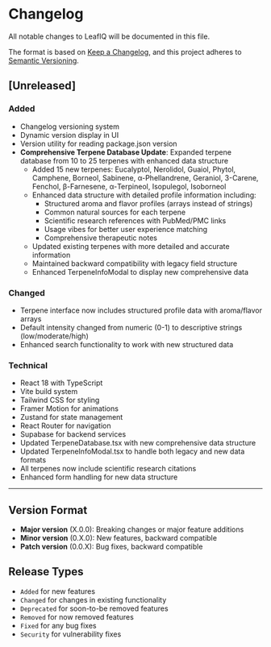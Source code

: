 # Changelog

All notable changes to LeafIQ will be documented in this file.

The format is based on [Keep a Changelog](https://keepachangelog.com/en/1.0.0/),
and this project adheres to [Semantic Versioning](https://semver.org/spec/v2.0.0.html).

## [Unreleased]

### Added
- Changelog versioning system
- Dynamic version display in UI
- Version utility for reading package.json version
- **Comprehensive Terpene Database Update**: Expanded terpene database from 10 to 25 terpenes with enhanced data structure
  - Added 15 new terpenes: Eucalyptol, Nerolidol, Guaiol, Phytol, Camphene, Borneol, Sabinene, α-Phellandrene, Geraniol, 3-Carene, Fenchol, β-Farnesene, α-Terpineol, Isopulegol, Isoborneol
  - Enhanced data structure with detailed profile information including:
    - Structured aroma and flavor profiles (arrays instead of strings)
    - Common natural sources for each terpene
    - Scientific research references with PubMed/PMC links
    - Usage vibes for better user experience matching
    - Comprehensive therapeutic notes
  - Updated existing terpenes with more detailed and accurate information
  - Maintained backward compatibility with legacy field structure
  - Enhanced TerpeneInfoModal to display new comprehensive data

### Changed
- Terpene interface now includes structured profile data with aroma/flavor arrays
- Default intensity changed from numeric (0-1) to descriptive strings (low/moderate/high)
- Enhanced search functionality to work with new structured data

### Technical
- React 18 with TypeScript
- Vite build system
- Tailwind CSS for styling
- Framer Motion for animations
- Zustand for state management
- React Router for navigation
- Supabase for backend services
- Updated TerpeneDatabase.tsx with new comprehensive data structure
- Updated TerpeneInfoModal.tsx to handle both legacy and new data formats
- All terpenes now include scientific research citations
- Enhanced form handling for new data structure

---

## Version Format

- **Major version** (X.0.0): Breaking changes or major feature additions
- **Minor version** (0.X.0): New features, backward compatible
- **Patch version** (0.0.X): Bug fixes, backward compatible

## Release Types

- `Added` for new features
- `Changed` for changes in existing functionality
- `Deprecated` for soon-to-be removed features
- `Removed` for now removed features
- `Fixed` for any bug fixes
- `Security` for vulnerability fixes 